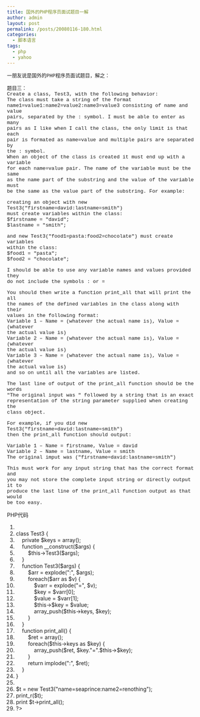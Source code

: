```yaml
---
title: 国外的PHP程序员面试题目一解
author: admin
layout: post
permalink: /posts/20080116-180.html
categories:
  - 脚本语言
tags:
  - php
  - yahoo
---
```

<font size="2" face="Courier New">一朋友说是国外的PHP程序员面试题目，解之：<br /> </font>

<font size="2" face="Courier New">题目三：</font>   
<font size="2" face="Courier New">Create a class, Test3, with the following behavior:<br /> The class must take a string of the format&nbsp; <br /> name1=value1:name2=value2:name3=value3 consisting of name and value&nbsp; <br /> pairs, separated by the : symbol. I must be able to enter as many&nbsp; <br /> pairs as I like when I call the class, the only limit is that each&nbsp; <br /> pair is formated as name=value and multiple pairs are separated by&nbsp; <br /> the : symbol.<br /> When an object of the class is created it must end up with a variable&nbsp; <br /> for each name=value pair. The name of the variable must be the same&nbsp; <br /> as the name part of the substring and the value of the variable must&nbsp; <br /> be the same as the value part of the substring. For example:</font>

<font size="2" face="Courier New">creating an object with new Test3("firstname=david:lastname=smith")&nbsp; <br /> must create variables within the class:<br /> $firstname = "david";<br /> $lastname = "smith";</font>

<font size="2" face="Courier New">and new Test3("food1=pasta:food2=chocolate") must create variables&nbsp; <br /> within the class:<br /> $food1 = "pasta";<br /> $food2 = "chocolate";</font>

<font size="2" face="Courier New">I should be able to use any variable names and values provided they&nbsp; <br /> do not include the symbols : or =</font>

<font size="2" face="Courier New">You should then write a function print_all that will print the all&nbsp; <br /> the names of the defined variables in the class along with their&nbsp; <br /> values in the following format:<br /> Variable 1 &#8211; Name = (whatever the actual name is), Value = (whatever&nbsp; <br /> the actual value is)<br /> Variable 2 &#8211; Name = (whatever the actual name is), Value = (whatever&nbsp; <br /> the actual value is)<br /> Variable 3 &#8211; Name = (whatever the actual name is), Value = (whatever&nbsp; <br /> the actual value is)<br /> and so on until all the variables are listed.</font>

<font size="2" face="Courier New">The last line of output of the print_all function should be the words&nbsp; <br /> "The original input was " followed by a string that is an exact&nbsp; <br /> representation of the string parameter supplied when creating the&nbsp; <br /> class object.</font>

<font size="2" face="Courier New">For example, if you did new Test3("firstname=david:lastname=smith")&nbsp; <br /> then the print_all function should output:</font>

<font size="2" face="Courier New">Variable 1 &#8211; Name = firstname, Value = david<br /> Variable 2 &#8211; Name = lastname, Value = smith<br /> The original imput was ("firstname=david:lastname=smith")</font>

<font size="2" face="Courier New">This must work for any input string that has the correct format and&nbsp; <br /> you may not store the complete input string or directly output it to&nbsp; <br /> produce the last line of the print_all function output as that would&nbsp; <br /> be too easy.<br /> </font>

<div class="codeText">
  <div class="codeHead">
    PHP代码
  </div>
  
  <ol start="1" class="dp-c">
    <li class="alt">
      <span><span><?php&nbsp;&nbsp;</span></span>
    </li>
    <li class="">
      <span><span class="keyword">class</span><span>&nbsp;Test3&nbsp;{&nbsp;&nbsp;</span></span>
    </li>
    <li class="alt">
      <span>&nbsp;&nbsp;&nbsp;&nbsp;<span class="keyword">private</span><span>&nbsp;</span><span class="vars">$keys</span><span>&nbsp;=&nbsp;</span><span class="keyword">array</span><span>();&nbsp;&nbsp;</span></span>
    </li>
    <li class="">
      <span>&nbsp;&nbsp;&nbsp;&nbsp;<span class="keyword">function</span><span>&nbsp;__construct(</span><span class="vars">$args</span><span>)&nbsp;{&nbsp;&nbsp;</span></span>
    </li>
    <li class="alt">
      <span>&nbsp;&nbsp;&nbsp;&nbsp;&nbsp;&nbsp;&nbsp;&nbsp;<span class="vars">$this</span><span>->Test3(</span><span class="vars">$args</span><span>);&nbsp;&nbsp;</span></span>
    </li>
    <li class="">
      <span>&nbsp;&nbsp;&nbsp;&nbsp;}&nbsp;&nbsp;</span>
    </li>
    <li class="alt">
      <span>&nbsp;&nbsp;&nbsp;&nbsp;<span class="keyword">function</span><span>&nbsp;Test3(</span><span class="vars">$args</span><span>)&nbsp;{&nbsp;&nbsp;</span></span>
    </li>
    <li class="">
      <span>&nbsp;&nbsp;&nbsp;&nbsp;&nbsp;&nbsp;&nbsp;&nbsp;<span class="vars">$arr</span><span>&nbsp;=&nbsp;</span><span class="func">explode</span><span>(</span><span class="string">":"</span><span>,&nbsp;</span><span class="vars">$args</span><span>);&nbsp;&nbsp;</span></span>
    </li>
    <li class="alt">
      <span>&nbsp;&nbsp;&nbsp;&nbsp;&nbsp;&nbsp;&nbsp;&nbsp;<span class="keyword">foreach</span><span>(</span><span class="vars">$arr</span><span>&nbsp;</span><span class="keyword">as</span><span>&nbsp;</span><span class="vars">$v</span><span>)&nbsp;{&nbsp;&nbsp;</span></span>
    </li>
    <li class="">
      <span>&nbsp;&nbsp;&nbsp;&nbsp;&nbsp;&nbsp;&nbsp;&nbsp;&nbsp;&nbsp;&nbsp;&nbsp;<span class="vars">$varr</span><span>&nbsp;=&nbsp;</span><span class="func">explode</span><span>(</span><span class="string">"="</span><span>,&nbsp;</span><span class="vars">$v</span><span>);&nbsp;&nbsp;</span></span>
    </li>
    <li class="alt">
      <span>&nbsp;&nbsp;&nbsp;&nbsp;&nbsp;&nbsp;&nbsp;&nbsp;&nbsp;&nbsp;&nbsp;&nbsp;<span class="vars">$key</span><span>&nbsp;=&nbsp;</span><span class="vars">$varr</span><span>[0];&nbsp;&nbsp;</span></span>
    </li>
    <li class="">
      <span>&nbsp;&nbsp;&nbsp;&nbsp;&nbsp;&nbsp;&nbsp;&nbsp;&nbsp;&nbsp;&nbsp;&nbsp;<span class="vars">$value</span><span>&nbsp;=&nbsp;</span><span class="vars">$varr</span><span>[1];&nbsp;&nbsp;</span></span>
    </li>
    <li class="alt">
      <span>&nbsp;&nbsp;&nbsp;&nbsp;&nbsp;&nbsp;&nbsp;&nbsp;&nbsp;&nbsp;&nbsp;&nbsp;<span class="vars">$this</span><span>-></span><span class="vars">$key</span><span>&nbsp;=&nbsp;</span><span class="vars">$value</span><span>;&nbsp;&nbsp;</span></span>
    </li>
    <li class="">
      <span>&nbsp;&nbsp;&nbsp;&nbsp;&nbsp;&nbsp;&nbsp;&nbsp;&nbsp;&nbsp;&nbsp;&nbsp;<span class="func">array_push</span><span>(</span><span class="vars">$this</span><span>->keys,&nbsp;</span><span class="vars">$key</span><span>);&nbsp;&nbsp;</span></span>
    </li>
    <li class="alt">
      <span>&nbsp;&nbsp;&nbsp;&nbsp;&nbsp;&nbsp;&nbsp;&nbsp;}&nbsp;&nbsp;</span>
    </li>
    <li class="">
      <span>&nbsp;&nbsp;&nbsp;&nbsp;}&nbsp;&nbsp;</span>
    </li>
    <li class="alt">
      <span>&nbsp;&nbsp;&nbsp;&nbsp;<span class="keyword">function</span><span>&nbsp;print_all()&nbsp;{&nbsp;&nbsp;</span></span>
    </li>
    <li class="">
      <span>&nbsp;&nbsp;&nbsp;&nbsp;&nbsp;&nbsp;&nbsp;&nbsp;<span class="vars">$ret</span><span>&nbsp;=&nbsp;</span><span class="keyword">array</span><span>();&nbsp;&nbsp;</span></span>
    </li>
    <li class="alt">
      <span>&nbsp;&nbsp;&nbsp;&nbsp;&nbsp;&nbsp;&nbsp;&nbsp;<span class="keyword">foreach</span><span>(</span><span class="vars">$this</span><span>->keys&nbsp;</span><span class="keyword">as</span><span>&nbsp;</span><span class="vars">$key</span><span>)&nbsp;{&nbsp;&nbsp;</span></span>
    </li>
    <li class="">
      <span>&nbsp;&nbsp;&nbsp;&nbsp;&nbsp;&nbsp;&nbsp;&nbsp;&nbsp;&nbsp;&nbsp;&nbsp;<span class="func">array_push</span><span>(</span><span class="vars">$ret</span><span>,&nbsp;</span><span class="vars">$key</span><span>.</span><span class="string">"="</span><span>.</span><span class="vars">$this</span><span>-></span><span class="vars">$key</span><span>);&nbsp;&nbsp;</span></span>
    </li>
    <li class="alt">
      <span>&nbsp;&nbsp;&nbsp;&nbsp;&nbsp;&nbsp;&nbsp;&nbsp;}&nbsp;&nbsp;</span>
    </li>
    <li class="">
      <span>&nbsp;&nbsp;&nbsp;&nbsp;&nbsp;&nbsp;&nbsp;&nbsp;<span class="keyword">return</span><span>&nbsp;implode(</span><span class="string">":"</span><span>,&nbsp;</span><span class="vars">$ret</span><span>);&nbsp;&nbsp;</span></span>
    </li>
    <li class="alt">
      <span>&nbsp;&nbsp;&nbsp;&nbsp;}&nbsp;&nbsp;</span>
    </li>
    <li class="">
      <span>}&nbsp;&nbsp;</span>
    </li>
    <li class="alt">
      <span>&nbsp;&nbsp;</span>
    </li>
    <li class="">
      <span><span class="vars">$t</span><span>&nbsp;=&nbsp;</span><span class="keyword">new</span><span>&nbsp;Test3(</span><span class="string">"name=seaprince:name2=renothing"</span><span>);&nbsp;&nbsp;</span></span>
    </li>
    <li class="alt">
      <span>print_r(<span class="vars">$t</span><span>);&nbsp;&nbsp;</span></span>
    </li>
    <li class="">
      <span>print&nbsp;<span class="vars">$t</span><span>->print_all();&nbsp;&nbsp;</span></span>
    </li>
    <li class="alt">
      <span>?>&nbsp;&nbsp;</span>
    </li>
  </ol>
</div>

&nbsp;